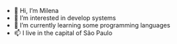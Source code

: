 - 👋 Hi, I’m Milena
- 👀 I’m interested in develop systems
- 🌱 I’m currently learning some programming languages
- 📫 I live in the capital of São Paulo

<!---
milenamarttiins/milenamarttiins is a ✨ special ✨ repository because its `README.md` (this file) appears on your GitHub profile.
You can click the Preview link to take a look at your changes.
--->
